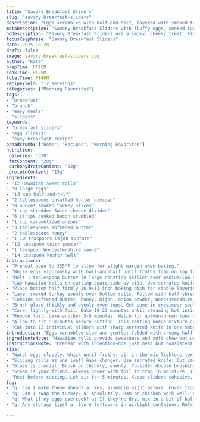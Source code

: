 ```yaml
---
title: "Savory Breakfast Sliders"
slug: "savory-breakfast-sliders"
description: "Eggs scrambled with half-and-half, layered with smoked turkey, Swiss cheese, and caramelized onions on Hawaiian rolls. Topped with honey mustard butter glaze baked until bubbly and golden. A balance of sweet, salty, creamy textures. Twelve sliders assembled in one pan then cut. Handles quick breakfast for a crowd. Requires careful attention to scramble eggs gently and baste rolls evenly to avoid sogginess or dryness. Oven finish melts cheese and crisps tops just right."
metaDescription: "Savory Breakfast Sliders with fluffy eggs, smoked turkey, cheese; perfect for crowds. Golden, crispy edges, sweet and savory contrast."
ogDescription: "Savory Breakfast Sliders are a smoky, cheesy treat. Fluffy eggs, caramelized onions on Hawaiian rolls. Crowd-pleaser for breakfast gatherings."
focusKeyphrase: "Savory Breakfast Sliders"
date: 2025-10-28
draft: false
image: savory-breakfast-sliders.jpg
author: "Kate"
prepTime: PT15M
cookTime: PT25M
totalTime: PT40M
recipeYield: "12 servings"
categories: ["Morning Favorites"]
tags:
- "breakfast"
- "brunch"
- "easy meals"
- "sliders"
keywords:
- "breakfast sliders"
- "egg sliders"
- "easy breakfast recipe"
breadcrumb: ["Home", "Recipes", "Morning Favorites"]
nutrition: 
 calories: "320"
 fatContent: "20g"
 carbohydrateContent: "22g"
 proteinContent: "15g"
ingredients:
- "12 Hawaiian sweet rolls"
- "8 large eggs"
- "1⁄3 cup half-and-half"
- "2 tablespoons unsalted butter divided"
- "8 ounces smoked turkey slices"
- "1 cup shredded Swiss cheese divided"
- "6 strips cooked bacon crumbled"
- "1 cup caramelized onions"
- "3 tablespoons softened butter"
- "2 tablespoons honey"
- "1 1⁄2 teaspoons Dijon mustard"
- "1⁄2 teaspoon onion powder"
- "1 teaspoon Worcestershire sauce"
- "1⁄4 teaspoon kosher salt"
instructions:
- "Preheat oven to 355°F to allow for slight margin when baking."
- "Whisk eggs vigorously with half-and-half until frothy foam on top forms. Air incorporated means fluffier curds; don’t skip this step."
- "Melt 1 tablespoon butter in large nonstick skillet over medium-low heat. Pour in eggs. Stir gently, scraping often. Pull from heat when just set but still moist. Residual heat finishes cooking later—avoid rubbery dryness."
- "Lay Hawaiian rolls on cutting board side-by-side. Use serrated knife; slice horizontally but leave rolls connected like giant sandwich. Preserves structure and ease."
- "Place bottom half firmly in 9×13-inch baking dish for stable layering base."
- "Layer smoked turkey evenly over bottom rolls. Follow with half shredded Swiss cheese, sprinkle crumbled bacon, spread caramelized onions evenly, then add scrambled eggs. Top with remaining Swiss cheese. Layer top halves over all gently pressing down."
- "Combine softened butter, honey, Dijon, onion powder, Worcestershire, and salt in small microwave-safe bowl. Melt in 35 seconds then whisk until combined. Adjustment here makes glaze sweeter, balancing smoky meat and savory cheese."
- "Brush glaze thickly and evenly over tops. Get some in crevices; seals moisture and caramelizes surface."
- "Cover tightly with foil. Bake 18-22 minutes until steaming hot inside and cheese nearly melted. Foil traps steam; don't skip or tops dry out."
- "Remove foil; bake another 5-8 minutes. Watch for golden-brown tops and bubbling cheese. Listen for slight crisp crackle when pressed. Don’t scorch; pull out as soon as crust forms."
- "Allow to sit 5 minutes before cutting. This resting keeps mixture cohesive, avoids cheese leakage, and ensures even slices."
- "Cut into 12 individual sliders with sharp serrated knife in one smooth motion to avoid tearing bread."
introduction: "Eggs scrambled slow and gentle; folded with creamy half-and-half. Meat swapped to smoked turkey for depth and less salt than ham, cuts back greasiness. Swiss cheese melts smoother, less sharp than cheddar here, mingles with caramelized onions for sweetness. Hawaiian rolls remain intact, sliced like a giant loaf; this technique locks layers together, prevents shift during baking. Slick honey mustard butter glaze drapes top, sealing moisture and delivering a shiny caramelized crown that crackles when you slice. Watch egg doneness closely; overcooking kills softness. Foil ensures steam traps; oven finish crisps tops just right. Cuts into perfect crowd-pleaser portions. The aroma hits the nose with smoky, sweet, cheesy notes. Treats you with warm softness then bite into crisped edges. Sliders that hold together but still melt in mouth."
ingredientsNote: "Hawaiian rolls provide sweetness and soft chew but use brioche for richer flavor if you prefer. Half-and-half or whole milk keeps eggs tender—avoid skim milk; eggs dry out. Unsalted butter gives control over salt level; can substitute with ghee or clarified butter for nuttier flavor. Smoked turkey in place of ham reduces salt and fattiness, caramelized onions add natural sweetness and moisture without sogginess that raw onions cause. Swiss cheese melts reliably but gruyere or fontina also work well here. Honey in glaze can be swapped with maple syrup for earthier tone, Dijon mustard crucial for tang punch—don’t omit or glaze risks cloying sweetness. Worcestershire sauce lifts umami; if none, use soy sauce sparingly. Onion powder substituted for garlic powder; garlic often overwhelms breakfast profiles. Salt adjustment depends on cheese and meat saltiness. Always taste glaze before brushing."
instructionsNote: "Preheat with intention—not just heat but consistent oven environment. Whisk eggs until frothy; this aeration critical for fluffy, tender curds. Scramble gently over medium-low to avoid tough rubberiness; quick, hot scrambling leads to straight curds, dry spots—common rookie error. Slicing rolls as one loaf is faster than halving individually; the serrated knife minimizes drag and tearing bread crumb. Layer bottom rolls tight in pan to create firm base or sliders collapse. Spread fillings evenly—don’t mound up or slices won't hold. Glaze acts like a barrier and flavor punch—brush in multiple passes if needed, get into all nooks. Cover pan, trap steam, prevents drying but be mindful to remove foil timely; extended covering softens tops too much, and cheese won’t bubble. Watch browning carefully; kitchens vary. Resting the sandwich allows flavors to meld, filling to firm. Cut with serrated blade to avoid compression. Quick pull-through cuts clean, prevents crumb shred or filling explode."
tips:
- "Watch eggs closely. Whisk until frothy; air in the mix lightens texture. Don’t rush. Cook over medium-low. Pull off heat when slightly wet, residual heat will finish cooking evenly. Avoid tough eggs at all costs. Careful scrambling brings fluffy curds."
- "Slicing rolls as one loaf? Game changer. Use serrated knife. Cut carefully but leave rolls connected. Less mess. Locks all fillings during baking. Firm base in the pan prevents collapse. Fill evenly, layer well. Even pressure when pressing top halves."
- "Glaze is crucial. Brush on thickly, evenly. Consider double brushing if needed. Get into every little nook. Seals moisture, caramelizes top. Honey balances smoky meat, cheesy notes. But syrup can work if honey's not available. Just don’t skip the Dijon; important tang."
- "Steam is your friend. Always cover with foil to trap in moisture. Timing is key. Remove foil to let tops crisp. Watch tops closely. They should be golden and bubbly. Listen for that crackling sound when you check; it's almost done."
- "Rest before cutting. Let sit for 5 minutes. Keeps sliders cohesive. Prevents cheese leakage. Use a serrated knife for clean cuts. Quick, smooth motions are critical. Avoid crushing bread, messy fillings spilling everywhere. Helps maintain structural integrity."
faq:
- "q: Can I make these ahead? a: Yes, assemble night before. Cover tightly, refrigerate. Adjust baking time. They’ll need extra time in the oven straight from fridge. Check doneness before serving."
- "q: Can I swap the turkey? a: Absolutely. Ham or chicken work well. Look for options that won't overpower. Even veggies like sautéed mushrooms offer variety. Adjust flavors accordingly to balance."
- "q: What if my eggs overcook? a: If they're dry, mix in a bit of half-and-half after scrambling. Adds creaminess back. Next time, watch heat level. Don’t rush; takes practice. Go low, slow."
- "q: Any storage tips? a: Store leftovers in airtight container. Refrigerate for up to three days. Reheat in the oven for crispy results. Microwave makes them soggy. Avoid sogginess but not too dry."

---
```

